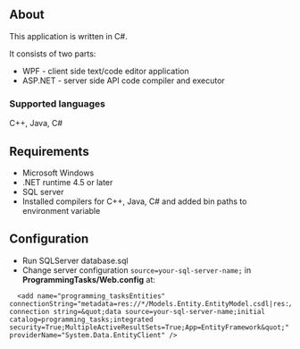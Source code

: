 ## About
This application is written in C#.

It consists of two parts:
- WPF - client side text/code editor application
- ASP.NET - server side API code compiler and executor

### Supported languages
C++, Java, C#

## Requirements
- Microsoft Windows
- .NET runtime 4.5 or later
- SQL server
- Installed compilers for C++, Java, C# and added bin paths to environment variable

## Configuration
- Run SQLServer database.sql
- Change server configuration `source=your-sql-server-name;` in **ProgrammingTasks/Web.config** at:
```
  <add name="programming_tasksEntities" connectionString="metadata=res://*/Models.Entity.EntityModel.csdl|res://*/Models.Entity.EntityModel.ssdl|res://*/Models.Entity.EntityModel.msl;provider=System.Data.SqlClient;provider connection string=&quot;data source=your-sql-server-name;initial catalog=programming_tasks;integrated security=True;MultipleActiveResultSets=True;App=EntityFramework&quot;" providerName="System.Data.EntityClient" />
```
